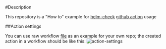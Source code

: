#Description

This repository is a "How to" example for [helm-check](https://github.com/igabaydulin/helm-check-action) [github action](https://github.com/features/actions) usage

##Action settings

You can use raw workflow [file](https://raw.githubusercontent.com/igabaydulin/helm-check-action-sample/master/.github/main.workflow) as an example for your own repo;
the created action in a workflow should be like this:
![action-settings](https://github.com/igabaydulin/water-among-cubes/blob/readme/resources/action-settings.png)
